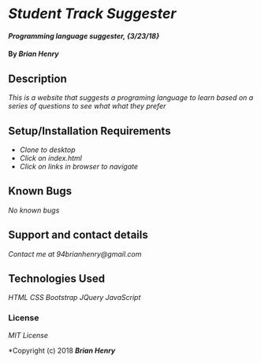 # _Student Track Suggester_

#### _Programming language suggester, {3/23/18}_

#### By _**Brian Henry**_

## Description

_This is a website that suggests a programing language to learn based on a series of questions to see what what they prefer_

## Setup/Installation Requirements

* _Clone to desktop_
* _Click on index.html_
* _Click on links in browser to navigate_


## Known Bugs

_No known bugs_

## Support and contact details

_Contact me at 94brianhenry@gmail.com_

## Technologies Used

_HTML_
_CSS_
_Bootstrap_
_JQuery_
_JavaScript_

### License

*MIT License*

*Copyright (c) 2018 **_Brian Henry_**
